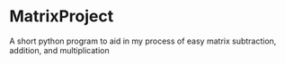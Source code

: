 # MatrixProject
A short python program to aid in my process of easy matrix subtraction, addition, and multiplication
